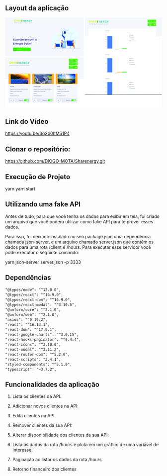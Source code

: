 ## Layout da aplicação
![](app.jpg)

## Link do Vídeo
https://youtu.be/3q2b0hMS1P4

## Clonar o repositório:
https://github.com/DIOGO-MOTA/Sharenergy.git

## Execução de Projeto
yarn
yarn start

## Utilizando uma fake API

Antes de tudo, para que você tenha os dados para exibir em tela, foi criado um arquivo que você poderá utilizar como fake API para te prover esses dados.

Para isso, foi deixado instalado no seu package.json uma dependência chamada json-server, e um arquivo chamado server.json que contém os dados para uma rota /client é /hours. Para executar esse servidor você pode executar o seguinte comando:

  yarn json-server server.json -p 3333

## Dependências

    "@types/node": "^12.0.0",
    "@types/react": "^16.9.0",
    "@types/react-dom": "^16.9.0",
    "@types/react-modal": "^3.10.5",
    "@unform/core": "^2.1.0",
    "@unform/web": "^2.1.0",
    "axios": "^0.19.2",
    "react": "^16.13.1",
    "react-dom": "^17.0.1",
    "react-google-charts": "^3.0.15",
    "react-hooks-paginator": "^0.4.4",
    "react-icons": "^3.10.0",
    "react-modal": "^3.11.2",
    "react-router-dom": "^5.2.0",
    "react-scripts": "3.4.1",
    "styled-components": "^5.1.0",
    "typescript": "~3.7.2",


## Funcionalidades da aplicação

1. Lista os clientes da API.

2. Adicionar novos clientes na API:

3. Edita clientes na API:

4. Remover clientes da sua API:

5. Alterar disponibilidade dos clientes da sua API:

6. Lista os dados da rota /hours é plota em um gráfico de uma variável de interesse.

7. Paginação ao listar os dados da rota /hours

8. Retorno financeiro dos clientes
